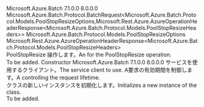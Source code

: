 <Type Name="PoolStopResizeBatchRequest" FullName="Microsoft.Azure.Batch.Protocol.BatchRequests.PoolStopResizeBatchRequest">
  <TypeSignature Language="C#" Value="public class PoolStopResizeBatchRequest : Microsoft.Azure.Batch.Protocol.BatchRequest&lt;Microsoft.Azure.Batch.Protocol.Models.PoolStopResizeOptions,Microsoft.Rest.Azure.AzureOperationHeaderResponse&lt;Microsoft.Azure.Batch.Protocol.Models.PoolStopResizeHeaders&gt;&gt;" />
  <TypeSignature Language="ILAsm" Value=".class public auto ansi beforefieldinit PoolStopResizeBatchRequest extends Microsoft.Azure.Batch.Protocol.BatchRequest`2&lt;class Microsoft.Azure.Batch.Protocol.Models.PoolStopResizeOptions, class Microsoft.Rest.Azure.AzureOperationHeaderResponse`1&lt;class Microsoft.Azure.Batch.Protocol.Models.PoolStopResizeHeaders&gt;&gt;" />
  <TypeSignature Language="DocId" Value="T:Microsoft.Azure.Batch.Protocol.BatchRequests.PoolStopResizeBatchRequest" />
  <TypeSignature Language="VB.NET" Value="Public Class PoolStopResizeBatchRequest&#xA;Inherits BatchRequest(Of PoolStopResizeOptions, AzureOperationHeaderResponse(Of PoolStopResizeHeaders))" />
  <TypeSignature Language="F#" Value="type PoolStopResizeBatchRequest = class&#xA;    inherit BatchRequest&lt;PoolStopResizeOptions, AzureOperationHeaderResponse&lt;PoolStopResizeHeaders&gt;&gt;" />
  <AssemblyInfo>
    <AssemblyName>Microsoft.Azure.Batch</AssemblyName>
    <AssemblyVersion>7.1.0.0</AssemblyVersion>
    <AssemblyVersion>8.0.0.0</AssemblyVersion>
  </AssemblyInfo>
  <Base>
    <BaseTypeName>Microsoft.Azure.Batch.Protocol.BatchRequest&lt;Microsoft.Azure.Batch.Protocol.Models.PoolStopResizeOptions,Microsoft.Rest.Azure.AzureOperationHeaderResponse&lt;Microsoft.Azure.Batch.Protocol.Models.PoolStopResizeHeaders&gt;&gt;</BaseTypeName>
    <BaseTypeArguments>
      <BaseTypeArgument TypeParamName="TOptions">Microsoft.Azure.Batch.Protocol.Models.PoolStopResizeOptions</BaseTypeArgument>
      <BaseTypeArgument TypeParamName="TResponse">Microsoft.Rest.Azure.AzureOperationHeaderResponse&lt;Microsoft.Azure.Batch.Protocol.Models.PoolStopResizeHeaders&gt;</BaseTypeArgument>
    </BaseTypeArguments>
  </Base>
  <Interfaces />
  <Docs>
    <summary>
            <span data-ttu-id="5ee88-101"><see cref="T:Microsoft.Azure.Batch.Protocol.IBatchRequest" /> PoolStopResize 操作します。</span><span class="sxs-lookup"><span data-stu-id="5ee88-101">An <see cref="T:Microsoft.Azure.Batch.Protocol.IBatchRequest" /> for the PoolStopResize operation.</span></span>
            </summary>
    <remarks>To be added.</remarks>
  </Docs>
  <Members>
    <Member MemberName=".ctor">
      <MemberSignature Language="C#" Value="public PoolStopResizeBatchRequest (Microsoft.Azure.Batch.Protocol.BatchServiceClient serviceClient, System.Threading.CancellationToken cancellationToken);" />
      <MemberSignature Language="ILAsm" Value=".method public hidebysig specialname rtspecialname instance void .ctor(class Microsoft.Azure.Batch.Protocol.BatchServiceClient serviceClient, valuetype System.Threading.CancellationToken cancellationToken) cil managed" />
      <MemberSignature Language="DocId" Value="M:Microsoft.Azure.Batch.Protocol.BatchRequests.PoolStopResizeBatchRequest.#ctor(Microsoft.Azure.Batch.Protocol.BatchServiceClient,System.Threading.CancellationToken)" />
      <MemberSignature Language="F#" Value="new Microsoft.Azure.Batch.Protocol.BatchRequests.PoolStopResizeBatchRequest : Microsoft.Azure.Batch.Protocol.BatchServiceClient * System.Threading.CancellationToken -&gt; Microsoft.Azure.Batch.Protocol.BatchRequests.PoolStopResizeBatchRequest" Usage="new Microsoft.Azure.Batch.Protocol.BatchRequests.PoolStopResizeBatchRequest (serviceClient, cancellationToken)" />
      <MemberType>Constructor</MemberType>
      <AssemblyInfo>
        <AssemblyName>Microsoft.Azure.Batch</AssemblyName>
        <AssemblyVersion>7.1.0.0</AssemblyVersion>
        <AssemblyVersion>8.0.0.0</AssemblyVersion>
      </AssemblyInfo>
      <Parameters>
        <Parameter Name="serviceClient" Type="Microsoft.Azure.Batch.Protocol.BatchServiceClient" />
        <Parameter Name="cancellationToken" Type="System.Threading.CancellationToken" />
      </Parameters>
      <Docs>
        <param name="serviceClient"><span data-ttu-id="5ee88-102">サービスを使用するクライアント。</span><span class="sxs-lookup"><span data-stu-id="5ee88-102">The service client to use.</span></span></param>
        <param name="cancellationToken"><span data-ttu-id="5ee88-103">A<see cref="T:System.Threading.CancellationToken" />要求の有効期間を制御します。</span><span class="sxs-lookup"><span data-stu-id="5ee88-103">A <see cref="T:System.Threading.CancellationToken" /> controlling the request lifetime.</span></span></param>
        <summary>
            <span data-ttu-id="5ee88-104"><see cref="T:Microsoft.Azure.Batch.Protocol.BatchRequests.PoolStopResizeBatchRequest" /> クラスの新しいインスタンスを初期化します。</span><span class="sxs-lookup"><span data-stu-id="5ee88-104">Initializes a new instance of the <see cref="T:Microsoft.Azure.Batch.Protocol.BatchRequests.PoolStopResizeBatchRequest" /> class.</span></span>
            </summary>
        <remarks>To be added.</remarks>
      </Docs>
    </Member>
  </Members>
</Type>